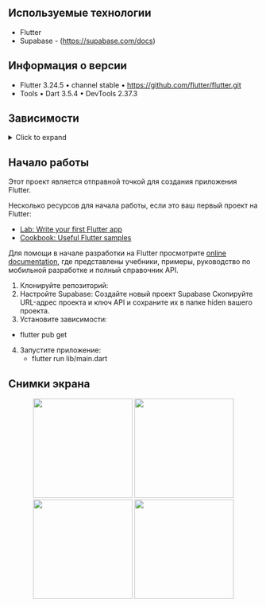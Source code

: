 ## Используемые технологии
* Flutter
* Supabase - (https://supabase.com/docs)

## Информация о версии 
* Flutter 3.24.5 • channel stable • https://github.com/flutter/flutter.git
* Tools • Dart 3.5.4 • DevTools 2.37.3
  
## Зависимости
<details>
     <summary> Click to expand </summary>
     
* [cupertino_icons](https://pub.dev/packages/cupertino_icons)
* [fpdart](https://pub.dev/packages/fpdart)
* [supabase_flutter](https://pub.dev/packages/supabase_flutter)
* [flutter_bloc](https://pub.dev/packages/flutter_bloc)
* [get_it](https://pub.dev/packages/get_it)
* [logger](https://pub.dev/packages/logger)
* [dotted_border](https://pub.dev/packages/dotted_border)
* [image_picker](https://pub.dev/packages/image_picker)
* [uuid](https://pub.dev/packages/uuid)
* [intl](https://pub.dev/packages/intl)
* [internet_connection_checker_plus](https://pub.dev/packages/internet_connection_checker_plus)
* [hive](https://pub.dev/packages/hive)
* [isar_flutter_libs](https://pub.dev/packages/isar_flutter_libs)
* [path_provider](https://pub.dev/packages/path_provider)
  </details>

## Начало работы

Этот проект является отправной точкой для создания приложения Flutter.

Несколько ресурсов для начала работы, если это ваш первый проект на Flutter:

- [Lab: Write your first Flutter app](https://docs.flutter.dev/get-started/codelab)
- [Cookbook: Useful Flutter samples](https://docs.flutter.dev/cookbook)

Для помощи в начале разработки на Flutter просмотрите
[online documentation](https://docs.flutter.dev/), где представлены учебники,
примеры, руководство по мобильной разработке и полный справочник API.

1. Клонируйте репозиторий:
2. Настройте Supabase:
Создайте новый проект Supabase
Скопируйте URL-адрес проекта и ключ API и сохраните их в папке hiden вашего проекта.
3. Установите зависимости:
 - flutter pub get
4. Запустите приложение:
   - flutter run lib/main.dart

## Снимки экрана
<p align="center">
     <img src="https://github.com/user-attachments/assets/fa8c117d-2d8a-4ce6-8af3-12836c10b80c" style="width: 200px; height: auto;">
     <img src="https://github.com/user-attachments/assets/a8a44c90-f956-46fd-8190-7930b3ccef1c" style="width: 200px; height: auto;">
     <img src="https://github.com/user-attachments/assets/3709bbe2-5804-4932-9ec5-8cab517869d1" style="width: 200px; height: auto;">
     <img src="https://github.com/user-attachments/assets/e4d6b34f-b14e-4df8-a93a-362a578aeca3" style="width: 200px; height: auto;">
</p>
